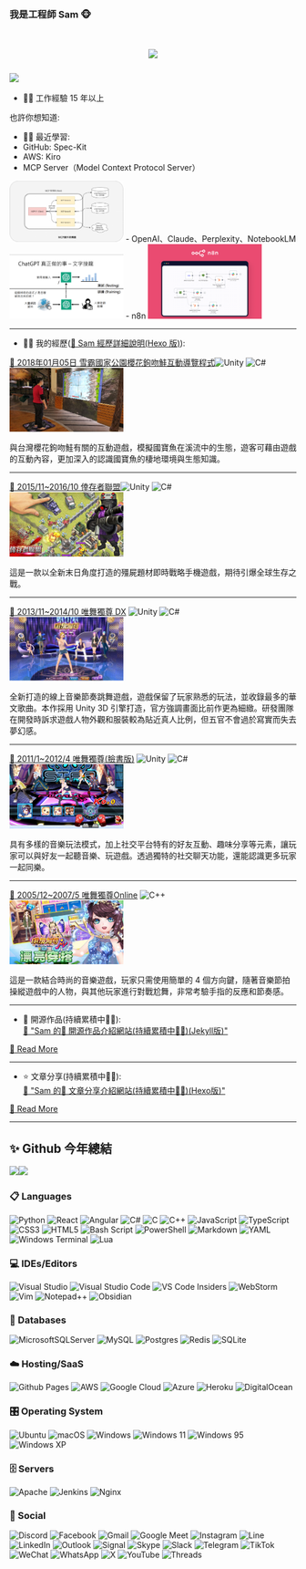 <!-- GitHub Profile 的設定檔案 README.md -->
<!-- 如果需要教學參考 docs/GitHubProfile.md -->

### 我是工程師 Sam 🐵

<!--
**chiisen/chiisen** is a ✨ _special_ ✨ repository because its `README.md` (this file) appears on your GitHub profile.

**chiisen/chiisen** 是一個 ✨ _特殊_ ✨ 儲存庫，因為它的 `README.md`（此檔案）出現在你的 GitHub 個人資料中。

Here are some ideas to get you started:

以下是一些可以幫助您入門的想法：

- 🔭 I’m currently working on ...
- 🌱 I’m currently learning ...
- 👯 I’m looking to collaborate on ...
- 🤔 I’m looking for help with ...
- 💬 Ask me about ...
- 📫 How to reach me: ...
- 😄 Pronouns: ...
- ⚡ Fun fact: ...

- 🔭 我目前正在研究...
-🌱 我目前正在學習...
- 👯 我正在尋找合作...
- 🤔 我正在尋求幫助......
-💬 問我關於...
- 📫 如何聯絡我：...
-😄 代名詞：......
-⚡有趣的事實：......
-->

<!-- 打字特效 -->
<h1 align="center">
  <a href="https://sunguoqi.com/">
    <img src="https://readme-typing-svg.herokuapp.com/?lines=console.log(%22Hello%2C%20World!%22);你好啊!歡迎來到我的GitHub&center=true&size=27">
  </a>
</h1>

<!-- 程式碼美圖2 -->
<img src="https://i.imgur.com/cAcoxOp.jpg" width="200">  

- 👨‍💻 工作經驗 15 年以上

也許你想知道:
- 👨‍💻 最近學習:  
- GitHub: Spec-Kit
- AWS: Kiro
- MCP Server（Model Context Protocol Server）  
<img src="./images/MCP.jpg" width="200">  
- OpenAI、Claude、Perplexity、NotebookLM  
<img src="./images/ChatGPT.png" width="200">  
- n8n  
<img src="./images/n8n.png" width="200">  


---

- 👨‍💻 我的經歷(<a href="https://104-5nh.pages.dev" target="_blank">🔗 Sam 經歷詳細說明(Hexo 版)</a>):  

<a href="https://104-5nh.pages.dev/2017/06/30/salmon/" target="_blank">🔗 2018年01月05日 雪霸國家公園櫻花鉤吻鮭互動導覽程式</a>![Unity](https://img.shields.io/badge/unity-%23000000.svg?style=for-the-badge&logo=unity&logoColor=white) ![C#](https://img.shields.io/badge/c%23-%23239120.svg?style=for-the-badge&logo=csharp&logoColor=white)   
<img src="./images/20180105salmon.jpg" width="200">  

與台灣櫻花鉤吻鮭有關的互動遊戲，模擬國寶魚在溪流中的生態，遊客可藉由遊戲的互動內容，更加深入的認識國寶魚的棲地環境與生態知識。


---

<a href="https://104-5nh.pages.dev/2015/10/31/survivor/" target="_blank">🔗 2015/11~2016/10 倖存者聯盟</a>![Unity](https://img.shields.io/badge/unity-%23000000.svg?style=for-the-badge&logo=unity&logoColor=white) ![C#](https://img.shields.io/badge/c%23-%23239120.svg?style=for-the-badge&logo=csharp&logoColor=white)   
<img src="./images/survivor.jpg" width="200">  

這是一款以全新末日角度打造的殭屍題材即時戰略手機遊戲，期待引爆全球生存之戰。


---

<a href="https://104-5nh.pages.dev/2013/10/31/we-dx/" target="_blank">🔗 2013/11~2014/10 唯舞獨尊 DX</a> ![Unity](https://img.shields.io/badge/unity-%23000000.svg?style=for-the-badge&logo=unity&logoColor=white) ![C#](https://img.shields.io/badge/c%23-%23239120.svg?style=for-the-badge&logo=csharp&logoColor=white)  
<img src="./images/we_dx.jpeg" width="200">  

全新打造的線上音樂節奏跳舞遊戲，遊戲保留了玩家熟悉的玩法，並收錄最多的華文歌曲。本作採用 Unity 3D 引擎打造，官方強調畫面比前作更為細緻。研發團隊在開發時訴求遊戲人物外觀和服裝較為貼近真人比例，但五官不會過於寫實而失去夢幻感。


---

<a href="https://104-5nh.pages.dev/2010/12/31/we-fb/" target="_blank">🔗 2011/1~2012/4 唯舞獨尊(臉書版)</a> ![Unity](https://img.shields.io/badge/unity-%23000000.svg?style=for-the-badge&logo=unity&logoColor=white) ![C#](https://img.shields.io/badge/c%23-%23239120.svg?style=for-the-badge&logo=csharp&logoColor=white)  
<img src="./images/we_fb.jpeg" width="200">  

具有多樣的音樂玩法模式，加上社交平台特有的好友互動、趣味分享等元素，讓玩家可以與好友一起聽音樂、玩遊戲。透過獨特的社交聊天功能，還能認識更多玩家一起同樂。


---

<a href="https://104-5nh.pages.dev/2005/11/30/we-online/" target="_blank">🔗 2005/12~2007/5 唯舞獨尊Online</a> ![C++](https://img.shields.io/badge/c++-%2300599C.svg?style=for-the-badge&logo=c%2B%2B&logoColor=white)  
<img src="./images/we_online.jpeg" width="200">  

這是一款結合時尚的音樂遊戲，玩家只需使用簡單的 4 個方向鍵，隨著音樂節拍操縱遊戲中的人物，與其他玩家進行對戰尬舞，非常考驗手指的反應和節奏感。


---

- 🏡 開源作品(持續累積中🏃‍♂️):  
<a href="https://chiisen.github.io" target="_blank">🔗 "Sam 的🏡 開源作品介紹網站(持續累積中🏃‍♂️)(Jekyll版)"</a>  

<a href="https://github.com/chiisen?tab=repositories" target="_blank">🔗 Read More</a>  

---

- ⭐️ 文章分享(持續累積中🏃‍♂️):  
<a href="https://docs-axs.pages.dev" target="_blank">🔗 "Sam 的🏡 文章分享介紹網站(持續累積中🏃‍♂️)(Hexo版)"</a>  

<a href="https://github.com/chiisen?tab=repositories" target="_blank">🔗 Read More</a>  

---

## ✨ Github 今年總結  

<img align="" height="137px" src="https://github-readme-stats.vercel.app/api?username=chiisen&hide_title=true&hide_border=true&show_icons=true&include_all_commits=true&line_height=21&bg_color=0,EC6C6C,FFD479,FFFC79,73FA79&theme=graywhite&locale=cn" /><img align="" height="137px" src="https://github-readme-stats.vercel.app/api/top-langs/?username=chiisen&hide_title=true&hide_border=true&layout=compact&bg_color=0,73FA79,73FDFF,D783FF&theme=graywhite&locale=cn" />

### 📋 Languages
<!-- Icon 圖片網址可以參考: https://github.com/Ileriayo/markdown-badges -->

![Python](https://img.shields.io/badge/python-3670A0?style=for-the-badge&logo=python&logoColor=ffdd54)
![React](https://img.shields.io/badge/react-%2320232a.svg?style=for-the-badge&logo=react&logoColor=%2361DAFB)
![Angular](https://img.shields.io/badge/angular-%23DD0031.svg?style=for-the-badge&logo=angular&logoColor=white)
![C#](https://img.shields.io/badge/c%23-%23239120.svg?style=for-the-badge&logo=csharp&logoColor=white)
![C](https://img.shields.io/badge/c-%2300599C.svg?style=for-the-badge&logo=c&logoColor=white)
![C++](https://img.shields.io/badge/c++-%2300599C.svg?style=for-the-badge&logo=c%2B%2B&logoColor=white)
![JavaScript](https://img.shields.io/badge/javascript-%23323330.svg?style=for-the-badge&logo=javascript&logoColor=%23F7DF1E)
![TypeScript](https://img.shields.io/badge/typescript-%23007ACC.svg?style=for-the-badge&logo=typescript&logoColor=white)
![CSS3](https://img.shields.io/badge/css3-%231572B6.svg?style=for-the-badge&logo=css3&logoColor=white)
![HTML5](https://img.shields.io/badge/html5-%23E34F26.svg?style=for-the-badge&logo=html5&logoColor=white)
![Bash Script](https://img.shields.io/badge/bash_script-%23121011.svg?style=for-the-badge&logo=gnu-bash&logoColor=white)
![PowerShell](https://img.shields.io/badge/PowerShell-%235391FE.svg?style=for-the-badge&logo=powershell&logoColor=white)
![Markdown](https://img.shields.io/badge/markdown-%23000000.svg?style=for-the-badge&logo=markdown&logoColor=white)
![YAML](https://img.shields.io/badge/yaml-%23ffffff.svg?style=for-the-badge&logo=yaml&logoColor=151515)
![Windows Terminal](https://img.shields.io/badge/Windows%20Terminal-%234D4D4D.svg?style=for-the-badge&logo=windows-terminal&logoColor=white)
![Lua](https://img.shields.io/badge/lua-%232C2D72.svg?style=for-the-badge&logo=lua&logoColor=white)

### 💻 IDEs/Editors
![Visual Studio](https://img.shields.io/badge/Visual%20Studio-5C2D91.svg?style=for-the-badge&logo=visual-studio&logoColor=white)
![Visual Studio Code](https://img.shields.io/badge/Visual%20Studio%20Code-0078d7.svg?style=for-the-badge&logo=visual-studio-code&logoColor=white)
![VS Code Insiders](https://img.shields.io/badge/VS%20Code%20Insiders-35b393.svg?style=for-the-badge&logo=visual-studio-code&logoColor=white)
![WebStorm](https://img.shields.io/badge/webstorm-143?style=for-the-badge&logo=webstorm&logoColor=white&color=black)
![Vim](https://img.shields.io/badge/VIM-%2311AB00.svg?style=for-the-badge&logo=vim&logoColor=white)
![Notepad++](https://img.shields.io/badge/Notepad++-90E59A.svg?style=for-the-badge&logo=notepad%2b%2b&logoColor=black)
![Obsidian](https://img.shields.io/badge/Obsidian-%23483699.svg?style=for-the-badge&logo=obsidian&logoColor=white)

### 💾 Databases
![MicrosoftSQLServer](https://img.shields.io/badge/Microsoft%20SQL%20Server-CC2927?style=for-the-badge&logo=microsoft%20sql%20server&logoColor=white)
![MySQL](https://img.shields.io/badge/mysql-4479A1.svg?style=for-the-badge&logo=mysql&logoColor=white)
![Postgres](https://img.shields.io/badge/postgres-%23316192.svg?style=for-the-badge&logo=postgresql&logoColor=white)
![Redis](https://img.shields.io/badge/redis-%23DD0031.svg?style=for-the-badge&logo=redis&logoColor=white)
![SQLite](https://img.shields.io/badge/sqlite-%2307405e.svg?style=for-the-badge&logo=sqlite&logoColor=white)

### ☁️ Hosting/SaaS
![Github Pages](https://img.shields.io/badge/github%20pages-121013?style=for-the-badge&logo=github&logoColor=white)
![AWS](https://img.shields.io/badge/AWS-%23FF9900.svg?style=for-the-badge&logo=amazon-aws&logoColor=white)
![Google Cloud](https://img.shields.io/badge/GoogleCloud-%234285F4.svg?style=for-the-badge&logo=google-cloud&logoColor=white)
![Azure](https://img.shields.io/badge/azure-%230072C6.svg?style=for-the-badge&logo=microsoftazure&logoColor=white)
![Heroku](https://img.shields.io/badge/heroku-%23430098.svg?style=for-the-badge&logo=heroku&logoColor=white)
![DigitalOcean](https://img.shields.io/badge/DigitalOcean-%230167ff.svg?style=for-the-badge&logo=digitalOcean&logoColor=white)

### 🎛️ Operating System
![Ubuntu](https://img.shields.io/badge/Ubuntu-E95420?style=for-the-badge&logo=ubuntu&logoColor=white)
![macOS](https://img.shields.io/badge/mac%20os-000000?style=for-the-badge&logo=macos&logoColor=F0F0F0)
![Windows](https://img.shields.io/badge/Windows-0078D6?style=for-the-badge&logo=windows&logoColor=white)
![Windows 11](https://img.shields.io/badge/Windows%2011-%230079d5.svg?style=for-the-badge&logo=Windows%2011&logoColor=white)
![Windows 95](https://img.shields.io/badge/Windows%2095-008484?style=for-the-badge&logo=windows95&logoColor=white)
![Windows XP](https://img.shields.io/badge/Windows%20xp-003399?style=for-the-badge&logo=windowsxp&logoColor=white)

### 🗄️ Servers
![Apache](https://img.shields.io/badge/apache-%23D42029.svg?style=for-the-badge&logo=apache&logoColor=white)
![Jenkins](https://img.shields.io/badge/jenkins-%232C5263.svg?style=for-the-badge&logo=jenkins&logoColor=white)
![Nginx](https://img.shields.io/badge/nginx-%23009639.svg?style=for-the-badge&logo=nginx&logoColor=white)

### 💬 Social
![Discord](https://img.shields.io/badge/Discord-%235865F2.svg?style=for-the-badge&logo=discord&logoColor=white)
![Facebook](https://img.shields.io/badge/Facebook-%231877F2.svg?style=for-the-badge&logo=Facebook&logoColor=white)
![Gmail](https://img.shields.io/badge/Gmail-D14836?style=for-the-badge&logo=gmail&logoColor=white)
![Google Meet](https://img.shields.io/badge/Google%20Meet-00897B?style=for-the-badge&logo=google-meet&logoColor=white)
![Instagram](https://img.shields.io/badge/Instagram-%23E4405F.svg?style=for-the-badge&logo=Instagram&logoColor=white)
![Line](https://img.shields.io/badge/Line-00C300?style=for-the-badge&logo=line&logoColor=white)
![LinkedIn](https://img.shields.io/badge/linkedin-%230077B5.svg?style=for-the-badge&logo=linkedin&logoColor=white)
![Outlook](https://img.shields.io/badge/Microsoft_Outlook-0078D4?style=for-the-badge&logo=microsoft-outlook&logoColor=white)
![Signal](https://img.shields.io/badge/Signal-%23039BE5.svg?style=for-the-badge&logo=Signal&logoColor=white)
![Skype](https://img.shields.io/badge/Skype-%2300AFF0.svg?style=for-the-badge&logo=Skype&logoColor=white)
![Slack](https://img.shields.io/badge/Slack-4A154B?style=for-the-badge&logo=slack&logoColor=white)
![Telegram](https://img.shields.io/badge/Telegram-2CA5E0?style=for-the-badge&logo=telegram&logoColor=white)
![TikTok](https://img.shields.io/badge/TikTok-%23000000.svg?style=for-the-badge&logo=TikTok&logoColor=white)
![WeChat](https://img.shields.io/badge/WeChat-07C160?style=for-the-badge&logo=wechat&logoColor=white)
![WhatsApp](https://img.shields.io/badge/WhatsApp-25D366?style=for-the-badge&logo=whatsapp&logoColor=white)
![X](https://img.shields.io/badge/X-%23000000.svg?style=for-the-badge&logo=X&logoColor=white)
![YouTube](https://img.shields.io/badge/YouTube-%23FF0000.svg?style=for-the-badge&logo=YouTube&logoColor=white)
![Threads](https://img.shields.io/badge/Threads-000000?style=for-the-badge&logo=Threads&logoColor=white)


